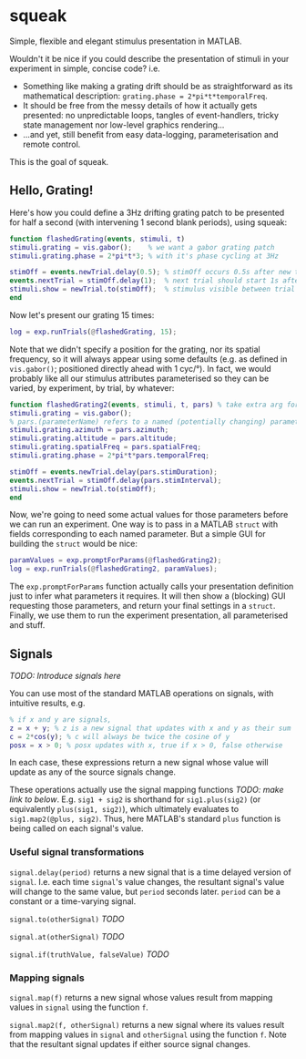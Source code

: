# squeak
Simple, flexible and elegant stimulus presentation in MATLAB.

Wouldn't it be nice if you could describe the presentation of stimuli in your experiment in simple, concise code? i.e.

* Something like making a grating drift should be as straightforward as its mathematical description: `grating.phase = 2*pi*t*temporalFreq`.
* It should be free from the messy details of how it actually gets presented: no unpredictable loops, tangles of event-handlers, tricky state management nor low-level graphics rendering...
* ...and yet, still benefit from easy data-logging, parameterisation and remote control.


This is the goal of squeak.

## Hello, Grating!

Here's how you could define a 3Hz drifting grating patch to be presented for half a second (with intervening 1 second blank periods), using squeak:

```matlab
function flashedGrating(events, stimuli, t)
stimuli.grating = vis.gabor();    % we want a gabor grating patch
stimuli.grating.phase = 2*pi*t*3; % with it's phase cycling at 3Hz

stimOff = events.newTrial.delay(0.5); % stimOff occurs 0.5s after new trial starts
events.nextTrial = stimOff.delay(1);  % next trial should start 1s after stimOff
stimuli.show = newTrial.to(stimOff);  % stimulus visible between trial onset & stimOff
end
```

Now let's present our grating 15 times:

```matlab
log = exp.runTrials(@flashedGrating, 15);
```

Note that we didn't specify a position for the grating, nor its spatial frequency, so it will always appear using some defaults (e.g. as defined in `vis.gabor()`; positioned directly ahead with 1 cyc/&deg;). In fact, we would probably like all our stimulus attributes parameterised so they can be varied, by experiment, by trial, by whatever:

```matlab
function flashedGrating2(events, stimuli, t, pars) % take extra arg for parameters
stimuli.grating = vis.gabor();
% pars.(parameterName) refers to a named (potentially changing) parameter
stimuli.grating.azimuth = pars.azimuth;
stimuli.grating.altitude = pars.altitude;
stimuli.grating.spatialFreq = pars.spatialFreq;
stimuli.grating.phase = 2*pi*t*pars.temporalFreq;

stimOff = events.newTrial.delay(pars.stimDuration);
events.nextTrial = stimOff.delay(pars.stimInterval);
stimuli.show = newTrial.to(stimOff);
end
```

Now, we're going to need some actual values for those parameters before we can run an experiment. One way is to pass in a MATLAB `struct` with fields corresponding to each named parameter. But a simple GUI for building the `struct` would be nice:

```matlab
paramValues = exp.promptForParams(@flashedGrating2);
log = exp.runTrials(@flashedGrating2, paramValues);
```

The `exp.promptForParams` function actually calls your presentation definition just to infer what parameters it requires. It will then show a (blocking) GUI requesting those parameters, and return your final settings in a `struct`. Finally, we use them to run the experiment presentation, all parameterised and stuff.



## Signals

*TODO: Introduce signals here*

You can use most of the standard MATLAB operations on signals, with intuitive results, e.g.

```matlab
% if x and y are signals,
z = x + y; % z is a new signal that updates with x and y as their sum
c = 2*cos(y); % c will always be twice the cosine of y
posx = x > 0; % posx updates with x, true if x > 0, false otherwise
```
In each case, these expressions return a new signal whose value will update as any of the source signals change.

These operations actually use the signal mapping functions *TODO: make link to below*. E.g. `sig1 + sig2` is shorthand for `sig1.plus(sig2)` (or equivalently `plus(sig1, sig2)`), which ultimately evaluates to `sig1.map2(@plus, sig2)`. Thus, here MATLAB's standard `plus` function is being called on each signal's value.


### Useful signal transformations

`signal.delay(period)` returns a new signal that is a time delayed version of `signal`. I.e. each time `signal`'s value changes, the resultant signal's value will change to the same value, but `period` seconds later. `period` can be a constant or a time-varying signal.

`signal.to(otherSignal)` *TODO*

`signal.at(otherSignal)` *TODO*

`signal.if(truthValue, falseValue)` *TODO*

### Mapping signals

`signal.map(f)` returns a new signal whose values result from mapping values in `signal` using the function `f`.

`signal.map2(f, otherSignal)` returns a new signal where its values result from mapping values in `signal` and `otherSignal` using the function `f`. Note that the resultant signal updates if either source signal changes.
